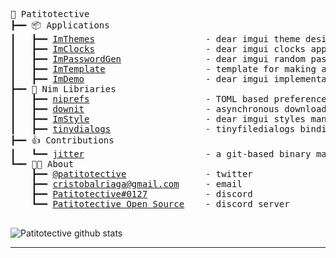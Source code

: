 <pre style="font-family:Menlo,'DejaVu Sans Mono',consolas,'Courier New',monospace">🙂 Patitotective
┣━━ 📦 Applications
┃   ┣━━ <a href="https://github.com/Patitotective/ImThemes">ImThemes</a>                     - dear imgui theme designer and browser
┃   ┣━━ <a href="https://github.com/Patitotective/ImClocks">ImClocks</a>                     - dear imgui clocks application
┃   ┣━━ <a href="https://github.com/Patitotective/ImPasswordGen">ImPasswordGen</a>                - dear imgui random password generator application
┃   ┣━━ <a href="https://github.com/Patitotective/ImTemplate">ImTemplate</a>                   - template for making a single-windowed dear imgui application
┃   ┣━━ <a href="https://github.com/Patitotective/ImDemo">ImDemo</a>                       - dear imgui implementation of the 7GUIs tasks
┣━━ 🔬 Nim Libriaries
┃   ┣━━ <a href="https://github.com/Patitotective/niprefs">niprefs</a>                      - TOML based preferences system
┃   ┣━━ <a href="https://github.com/Patitotective/downit">downit</a>                       - asynchronous downloads manager
┃   ┣━━ <a href="https://github.com/Patitotective/ImStyle">ImStyle</a>                      - dear imgui styles manager
┃   ┣━━ <a href="https://github.com/Patitotective/tinydialogs">tinydialogs</a>                  - tinyfiledialogs bindings for nim
┣━━ 👍 Contributions
┃   ┗━━ <a href="https://github.com/sharpcdf/jitter">jitter</a>                       - a git-based binary manager for linux
┗━━ 👨‍💻 About
    ┣━━ <a href="https://twitter.com/Patitotective">@patitotective</a>               - twitter
    ┣━━ <a href="mailto:cristobalriaga@gmail.com">cristobalriaga@gmail.com</a>     - email
    ┣━━ <a href="https://discordapp.com/users/762008715162419261">Patitotective#0127</a>           - discord 
    ┗━━ <a href="https://discord.gg/U23ZQMsvwc">Patitotective Open Source</a>    - discord server

</pre>
![Patitotective github stats](https://github-readme-stats.vercel.app/api?username=patitotective&show_icons=true&title_color=f82371&icon_color=f8ca23&text_color=ffffff&bg_color=000000&border_color=ffffff)
***
